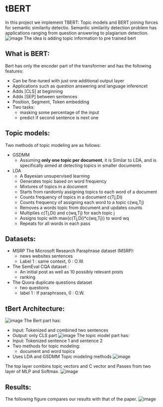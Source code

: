 # tBERT

In this project we implement TBERT: Topic models and BERT joining forces for semantic similarity detectio. 
Semantic similarity detection problem has applications ranging from question answering to plagiarism detection.
![image](https://user-images.githubusercontent.com/19387425/190729974-305d67f1-d58c-4926-b406-76d577fbd1bf.png)
The idea is adding topic information to pre trained bert
## What is BERT:
Bert has only the encoder part of the transformer and has the following features:
- Can be fine-tuned with just one additional output layer
- Applications such as question answering and language inferencet
- Adds [CLS] at beginning
- Adds [SEP] between sentences
- Position, Segment, Token embedding
- Two tasks:
  - masking some percentage of the input
  - predict if second sentence is next one

## Topic models:
Two methods of topic modeling are as follows:
- GSDMM
  - Assuming **only one topic per document**, it is Similar to LDA, and is specifically aimed at detecting topics in smaller documents
- LDA
  - A Bayesian unsupervised learning
  - Generates topic based on word frequency
  - Mixtures of topics in a document
  - Starts from randomly assigning topics to each word of a document
  - Counts frequency of topics in a document c(Tj,Di)
  - Counts frequency of assigning each word to a topic c(wq,Tj)
  - Removes a words topic from document and updates counts
  - Multiplies c(Tj,Di) and c(wq,Tj) for each topic j
  - Assigns topic with max{c(Tj,Di)*c(wq,Tj)} to word wq
  - Repeats for all words in each pass
## Datasets:
- MSRP The Microsoft Research Paraphrase dataset (MSRP):
    - news websites sentences
    - Label 1 : same context, 0 : O.W.
- The SemEval CQA dataset :
    - An initial post as well as 10 possibly relevant posts
    - ranking
- The Quora duplicate questions dataset
    - two questions
    - label 1 : If paraphrases, 0 : O.W.

## tBert Architecture:
![image](https://user-images.githubusercontent.com/19387425/190730771-5d9cc45d-4203-414e-9429-57138f2a74b2.png)
The Bert part has:
- Input: Tokenized and combined two sentences
- Output: only CLS part
![image](https://user-images.githubusercontent.com/19387425/190730882-e49d162c-9a86-4ccc-93d3-be32d2e83ff2.png)
The topic model part has:
- Input: Tokenized sentence 1 and sentence 2
- Two methods for topic modeling:
    - document and word topics
- Uses LDA and GSDMM Topic modeling methods
![image](https://user-images.githubusercontent.com/19387425/190731090-27142cf8-e29c-44f2-843a-313e32a3985d.png)

The top layer combins topic vectors and C vector and Passes from two layer of MLP and Softmax.
![image](https://user-images.githubusercontent.com/19387425/190732970-401f4d2d-7304-42cc-b7a4-c3c206c304b8.png)

## Results:
The following figure compares our results with that of the paper.
![image](https://user-images.githubusercontent.com/19387425/190735021-0aa5f387-5ed9-4a92-b9aa-722f5a00696d.png)
